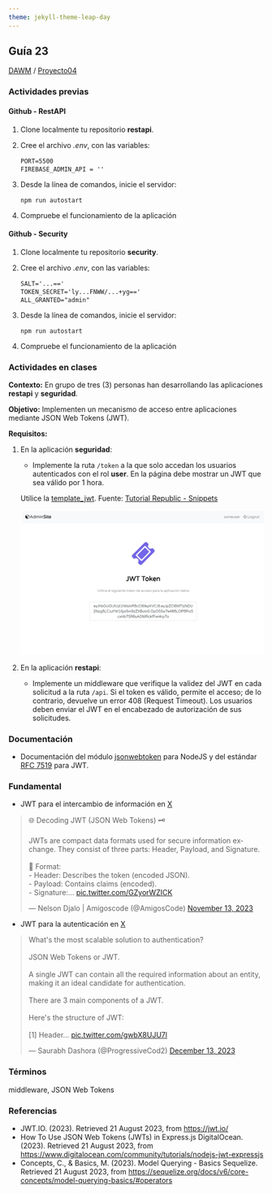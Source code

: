 ```yaml
---
theme: jekyll-theme-leap-day
---
```


## Guía 23

[DAWM](/DAWM/) / [Proyecto04](/DAWM/proyectos/2024/proyecto04)

<style type="text/css" media="screen">
  details {
    margin: 5% 0%;
    padding: 2%;
    border: dashed 2px black;
    border-radius: 11px;
    box-shadow: 5px 5px 15px rgba(0, 0, 0, 0.3);
  }

  details div {
    color: lightseagreen;
    font-weight: bold;
    cursor: pointer;
    text-align: center;
  }

  img.description {
    width: 50%;
    text-align: center;
    margin: 0 25%;
  }
</style>

### Actividades previas

#### Github - RestAPI

1. Clone localmente tu repositorio **restapi**.
2. Cree el archivo _.env_, con las variables:
    
    ```text
    PORT=5500
    FIREBASE_ADMIN_API = ''
    ```

3. Desde la línea de comandos, inicie el servidor:

    ```command
    npm run autostart
    ```

4. Compruebe el funcionamiento de la aplicación

#### Github - Security

1. Clone localmente tu repositorio **security**.
2. Cree el archivo _.env_, con las variables:
    
    ```text
    SALT='...=='
    TOKEN_SECRET='ly...FNWW/...+yg=='
    ALL_GRANTED="admin"
    ```

3. Desde la línea de comandos, inicie el servidor:

    ```command
    npm run autostart
    ```

4. Compruebe el funcionamiento de la aplicación

### Actividades en clases

**Contexto:** En grupo de tres (3) personas han desarrollando las aplicaciones **restapi** y **seguridad**. 

**Objetivo:** Implementen un mecanismo de acceso entre aplicaciones mediante JSON Web Tokens (JWT).

**Requisitos:**

1. En la aplicación **seguridad**: 
    
    + Implemente la ruta `/token` a la que solo accedan los usuarios autenticados con el rol **user**. En la página debe mostrar un JWT que sea válido por 1 hora.

    Utilice la [template_jwt](recursos/template_jwt.zip). Fuente: [Tutorial Republic - Snippets](https://www.tutorialrepublic.com/snippets/preview.php?topic=bootstrap&file=subscribe-newsletter-form-inside-modal)

    <div align="center">
        <img src="imagenes/jwt_token.jpg">
    </div>

2. En la aplicación **restapi**:

    + Implemente un middleware que verifique la validez del JWT en cada solicitud a la ruta `/api`. Si el token es válido, permite el acceso; de lo contrario, devuelve un error 408 (Request Timeout). Los usuarios deben enviar el JWT en el encabezado de autorización de sus solicitudes.


### Documentación

* Documentación del módulo [jsonwebtoken](https://www.npmjs.com/package/jsonwebtoken) para NodeJS y del estándar [RFC 7519](https://jwt.io/) para JWT.

### Fundamental

* JWT para el intercambio de información en [X](https://x.com/AmigosCode/status/1724060365196059019)

<blockquote class="twitter-tweet"><p lang="en" dir="ltr">🌐 Decoding JWT (JSON Web Tokens) 🗝️<br><br>JWTs are compact data formats used for secure information exchange. They consist of three parts: Header, Payload, and Signature.<br><br>🔑 Format:<br>- Header: Describes the token (encoded JSON).<br>- Payload: Contains claims (encoded).<br>- Signature:… <a href="https://t.co/GZyorWZICK">pic.twitter.com/GZyorWZICK</a></p>&mdash; Nelson Djalo | Amigoscode (@AmigosCode) <a href="https://twitter.com/AmigosCode/status/1724060365196059019?ref_src=twsrc%5Etfw">November 13, 2023</a></blockquote> <script async src="https://platform.twitter.com/widgets.js" charset="utf-8"></script>


* JWT para la autenticación en [X](https://twitter.com/ProgressiveCod2/status/1734893719290319143)

<blockquote class="twitter-tweet" data-media-max-width="560"><p lang="en" dir="ltr">What&#39;s the most scalable solution to authentication?<br><br>JSON Web Tokens or JWT.<br><br>A single JWT can contain all the required information about an entity, making it an ideal candidate for authentication.<br><br>There are 3 main components of a JWT.<br><br>Here&#39;s the structure of JWT:<br><br>[1] Header… <a href="https://t.co/gwbX8UJU7l">pic.twitter.com/gwbX8UJU7l</a></p>&mdash; Saurabh Dashora (@ProgressiveCod2) <a href="https://twitter.com/ProgressiveCod2/status/1734893719290319143?ref_src=twsrc%5Etfw">December 13, 2023</a></blockquote> <script async src="https://platform.twitter.com/widgets.js" charset="utf-8"></script>

### Términos

middleware, JSON Web Tokens

### Referencias

* JWT.IO. (2023). Retrieved 21 August 2023, from https://jwt.io/
* How To Use JSON Web Tokens (JWTs) in Express.js DigitalOcean. (2023). Retrieved 21 August 2023, from https://www.digitalocean.com/community/tutorials/nodejs-jwt-expressjs
* Concepts, C., & Basics, M. (2023). Model Querying - Basics Sequelize. Retrieved 21 August 2023, from https://sequelize.org/docs/v6/core-concepts/model-querying-basics/#operators
